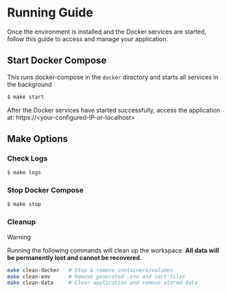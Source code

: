 # Running Guide
Once the environment is installed and the Docker services are started, follow this guide to access and manage your application.

## Start Docker Compose
This runs docker-compose in the `docker` directory and starts all services in the background
```bash
$ make start
```
After the Docker services have started successfully, access the application at: https://&lt;your-configured-IP-or-localhost&gt;

## Make Options
### Check Logs
```bash
$ make logs
```

### Stop Docker Compose
```bash
$ make stop
```

### Cleanup
> [!WARNING]  
> Running the following commands will clean up the workspace. **All data will be permanently lost and cannot be recovered.**
```bash
make clean-docker   # Stop & remove containers/volumes
make clean-env      # Remove generated .env and cert files
make clean-data     # Clear application and remove stored data
```
